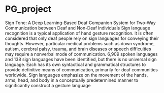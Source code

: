 # PG_project
Sign Tone: A Deep Learning-Based Deaf Companion System for Two-Way Communication between Deaf and Non-Deaf Individuals
Sign language recognition is a typical application of hand gesture recognition. It is often considered that only deaf people rely on sign languages for conveying their thoughts. However, particular medical problems such as down syndrome, autism, cerebral palsy, trauma, and brain diseases or speech difficulties may require a nonverbal mode of communication. 6,909 spoken languages and 138 sign languages have been identified, but there is no universal sign language. Each has its own syntactical and grammatical structures to provide definitive means of communication, primarily for deaf communities worldwide. Sign languages emphasize on the movement of the hands, arms, head, and body in a conceptually predetermined manner to significantly construct a gesture language
